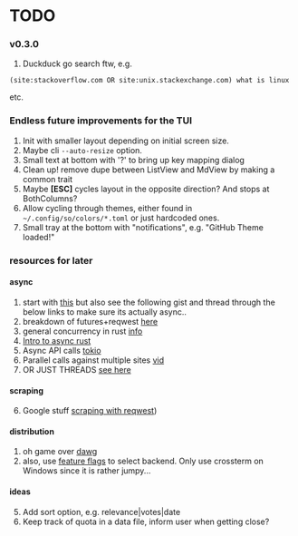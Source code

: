# TODO

### v0.3.0
1. Duckduck go search ftw, e.g.
```
(site:stackoverflow.com OR site:unix.stackexchange.com) what is linux
```
etc.

### Endless future improvements for the TUI
1. Init with smaller layout depending on initial screen size.
2. Maybe cli `--auto-resize` option.
3. Small text at bottom with '?' to bring up key mapping dialog
4. Clean up! remove dupe between ListView and MdView by making a common trait
5. Maybe **[ESC]** cycles layout in the opposite direction? And stops at
   BothColumns?
6. Allow cycling through themes, either found in `~/.config/so/colors/*.toml`
    or just hardcoded ones.
7. Small tray at the bottom with "notifications", e.g. "GitHub Theme loaded!"

### resources for later

#### async
1. start with [this](http://patshaughnessy.net/2020/1/20/downloading-100000-files-using-async-rust) but also see the following gist and thread through the below links to make sure its actually async..
0. breakdown of futures+reqwest [here](https://stackoverflow.com/questions/51044467/how-can-i-perform-parallel-asynchronous-http-get-requests-with-reqwest)
0. general concurrency in rust [info](https://blog.yoshuawuyts.com/streams-concurrency/)
0. [Intro to async rust](http://jamesmcm.github.io/blog/2020/05/06/a-practical-introduction-to-async-programming-in-rust/)
1. Async API calls [tokio](https://stackoverflow.com/a/57770687)
2. Parallel calls against multiple sites [vid](https://www.youtube.com/watch?v=O-LagKc0MPA)
0. OR JUST THREADS [see here](https://rust-lang.github.io/async-book/01_getting_started/02_why_async.html)

#### scraping
6. Google stuff [scraping with reqwest](https://rust-lang-nursery.github.io/rust-cookbook/web/scraping.html))

#### distribution
1. oh game over [dawg](https://github.com/japaric/trust)
2. also, use [feature flags]() to select backend. Only use crossterm on Windows
   since it is rather jumpy...


#### ideas
5. Add sort option, e.g. relevance|votes|date
8. Keep track of quota in a data file, inform user when getting close?
